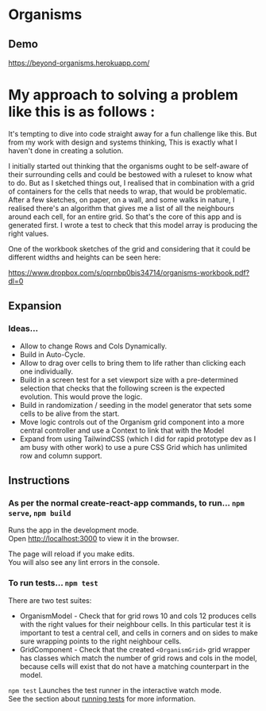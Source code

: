 # Organisms

## Demo

https://beyond-organisms.herokuapp.com/

# My approach to solving a problem like this is as follows :

It's tempting to dive into code straight away for a fun challenge like this. But from my work with design and systems thinking, This is exactly what I haven't done in creating a solution.

I initially started out thinking that the organisms ought to be self-aware of their surrounding cells and could be bestowed with a ruleset to know what to do. But as I sketched things out, I realised that in combination with a grid of containers for the cells that needs to wrap, that would be problematic. After a few sketches, on paper, on a wall, and some walks in nature, I realised there's an algorithm that gives me a list of all the neighbours around each cell, for an entire grid. So that's the core of this app and is generated first. I wrote a test to check that this model array is producing the right values.

One of the workbook sketches of the grid and considering that it could be different widths and heights can be seen here:

https://www.dropbox.com/s/oprnbp0bis34714/organisms-workbook.pdf?dl=0

## Expansion

### Ideas...

- Allow to change Rows and Cols Dynamically.
- Build in Auto-Cycle.
- Allow to drag over cells to bring them to life rather than clicking each one individually.
- Build in a screen test for a set viewport size with a pre-determined selection that checks that the following screen is the expected evolution. This would prove the logic.
- Build in randomization / seeding in the model generator that sets some cells to be alive from the start.
- Move logic controls out of the Organism grid component into a more central controller and use a Context to link that with the Model
- Expand from using TailwindCSS (which I did for rapid prototype dev as I am busy with other work) to use a pure CSS Grid which has unlimited row and column support.

## Instructions

### As per the normal create-react-app commands, to run... `npm serve`, `npm build`

Runs the app in the development mode.\
Open [http://localhost:3000](http://localhost:3000) to view it in the browser.

The page will reload if you make edits.\
You will also see any lint errors in the console.

### To run tests... `npm test`

There are two test suites:

- OrganismModel - Check that for grid rows 10 and cols 12 produces cells with the right values for their neighbour cells. In this particular test it is important to test a central cell, and cells in corners and on sides to make sure wrapping points to the right neighbour cells.
- GridComponent - Check that the created `<OrganismGrid>` grid wrapper has classes which match the number of grid rows and cols in the model, because cells will exist that do not have a matching counterpart in the model.

`npm test` Launches the test runner in the interactive watch mode.\
See the section about [running tests](https://facebook.github.io/create-react-app/docs/running-tests) for more information.
